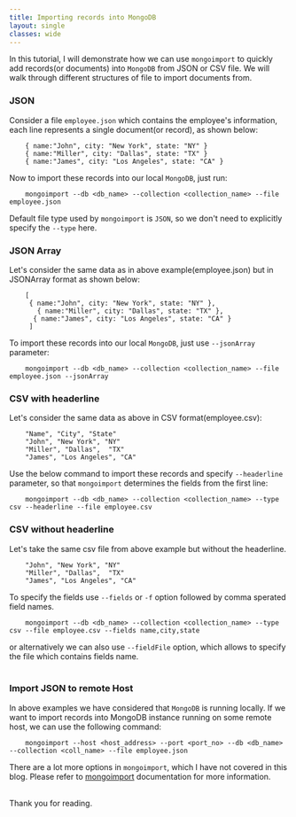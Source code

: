 ```yaml
---
title: Importing records into MongoDB
layout: single
classes: wide
---
```


In this tutorial, I will demonstrate how we can use `mongoimport` to quickly add records(or documents) into `MongoDB` from JSON or CSV file. We will walk through different structures of file to import documents from.

### JSON

Consider a file `employee.json` which contains the employee's information, each line represents a single document(or record), as shown below:

        { name:"John", city: "New York", state: "NY" }
        { name:"Miller", city: "Dallas", state: "TX" }
        { name:"James", city: "Los Angeles", state: "CA" }

Now to import these records into our local `MongoDB`, just run:

        mongoimport --db <db_name> --collection <collection_name> --file employee.json

Default file type used by `mongoimport` is `JSON`, so we don't need to explicitly specify the `--type` here.


### JSON Array

Let's consider the same data as in above example(employee.json) but in JSONArray format as shown below:

        [
         { name:"John", city: "New York", state: "NY" },
           { name:"Miller", city: "Dallas", state: "TX" },
          { name:"James", city: "Los Angeles", state: "CA" }
         ]

To import these records into our local `MongoDB`, just use `--jsonArray` parameter:

        mongoimport --db <db_name> --collection <collection_name> --file employee.json --jsonArray


### CSV with headerline

Let's consider the same data as above in CSV format(employee.csv):

        "Name", "City", "State"
        "John", "New York", "NY"
        "Miller", "Dallas",  "TX"
        "James", "Los Angeles", "CA"

Use the below command to import these records and specify `--headerline` parameter, so that `mongoimport` determines the fields from the first line:

        mongoimport --db <db_name> --collection <collection_name> --type csv --headerline --file employee.csv


### CSV without headerline

Let's take the same csv file from above example but without the headerline.

        "John", "New York", "NY"
        "Miller", "Dallas",  "TX"
        "James", "Los Angeles", "CA"

To specify the fields use `--fields` or `-f` option followed by comma sperated field names.

        mongoimport --db <db_name> --collection <collection_name> --type csv --file employee.csv --fields name,city,state


or alternatively we can also use `--fieldFile` option, which allows to specify the file which contains fields name.
<BR>
<BR>

### Import JSON to remote Host
In above examples we have considered that `MongoDB` is running locally. If we want to import records into MongoDB instance running on some remote host, we can use the following command:

        mongoimport --host <host_address> --port <port_no> --db <db_name> --collection <coll_name> --file employee.json


There are a lot more options in `mongoimport`, which I have not covered in this blog. Please refer to [mongoimport](http://docs.mongodb.org/manual/reference/program/mongoimport/) documentation for more information.

<BR>
Thank you for reading.


